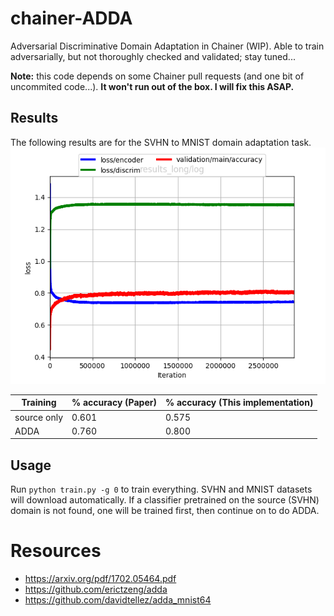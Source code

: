 # chainer-ADDA
Adversarial Discriminative Domain Adaptation in Chainer (WIP).
Able to train adversarially, but not thoroughly checked and validated; stay tuned...

**Note:** this code depends on some Chainer pull requests (and one bit of uncommited code...). **It won't run out of the box. I will fix this ASAP.**

## Results
The following results are for the SVHN to MNIST domain adaptation task.
![loss](loss.png)

| Training | % accuracy (Paper) | % accuracy (This implementation) |
| -------- | ----- | ------------------- |
| source only   | 0.601 | 0.575          |
| ADDA          | 0.760 | 0.800          |

## Usage
Run `python train.py -g 0` to train everything. SVHN and MNIST datasets will download automatically. If a classifier pretrained on the source (SVHN) domain is not found, one will be trained first, then continue on to do ADDA.


# Resources
- https://arxiv.org/pdf/1702.05464.pdf
- https://github.com/erictzeng/adda
- https://github.com/davidtellez/adda_mnist64
